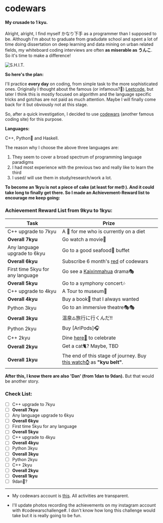 # codewars
#### My crusade to 1 kyu. 

Alright, alright, I find myself かなり下手 as a programmer than I supposed to be. Although I'm about to graduate from gradudate school and spent a lot of time doing dissertation on deep learning and data mining on urban related fields, my whiteboard coding interviews are often **as miserable as うんこ**. So it's time to make a difference! 

![S.H.I.T.](https://www.google.com/url?sa=i&source=images&cd=&ved=2ahUKEwiL8IXFo6_iAhXcIDQIHaBtAPoQjRx6BAgBEAU&url=https%3A%2F%2Fwww.youtube.com%2Fwatch%3Fv%3DD3erRsVfBT0&psig=AOvVaw0ATx3HAutbyAdN75KUG7Lx&ust=1558619298135897)

**So here's the plan:** 

I'll practice **every day** on coding, from simple task to the more sophisticated ones. Originally I thought about the famous (or infamous?🙉) [Leetcode](https://leetcode.com/), but later I think this is mostly focused on algorithm and the language specific tricks and gotchas are not paid as much attention. Maybe I will finally come back for it but obviously not at this stage.

So, after a quick investigation, I decided to use [codewars](https://www.codewars.com/) (another famous coding site) for this purpose.

**Languages:**

C++, Python🐍 and Haskell.

The reason why I choose the above three languages are:

1. They seem to cover a broad spectrum of programming language paradigms
2. I had most experience with the previous two and really like to learn the third
3. I used/ will use them in study/research/work a lot.

**To become an 1kyu is not a piece of cake (at least for me🙄 ). And it could take long to finally get there. So I made an Achievement-Reward list to encourage me keep going:**

### Achievement Reward List from 9kyu to 1kyu:

Task | Prize
------------|------
C++ upgrade to 7kyu | A 🍔 for me who is currently on a diet
**Overall 7kyu** | Go watch a movie🍿
Any language upgrade to 6kyu | Go to a good seafood🦀 buffet
**Overall 6kyu** | Subscribe 6 month's [red](https://www.codewars.com/subscribe) of codewars
First time 5kyu for any language | Go see a [Kaixinmahua](http://www.kaixinmahua.com.cn/) drama🎭
**Overall 5kyu** | Go to a symphony concert🎶
C++ upgrade to 4kyu | A Tour to museum🎨
**Overall 4kyu** | Buy a book📘 that I always wanted
Python 3kyu | Go to an immersive theatre🎭🎭
**Overall 3kyu** | 温泉♨️旅行に行くんだ‼
Python 2kyu | Buy [AriPods]🎧
C++ 2kyu | Dine [here🥩](http://www.wangsteak.com.cn/) to celebrate
**Overall 2kyu** | Get a cat🐈? Maybe, TBD
**Overall 1kyu** | The end of this stage of journey. Buy [this watch⌚](https://www.citizenwatch.com/us/en/product/NB0046-51L.html?cgid=mens#prefn1=colorFilter&srule=high-low&prefv1=Two-Tone&start=9) as **"kyu belt"**.

**After this, I know there are also 'Dan' (from 1dan to 9dan).** But that would be another story. 

### Check List:
- [ ] C++ upgrade to 7kyu
- [ ] **Overall 7kyu**
- [ ] Any language upgrade to 6kyu
- [ ] **Overall 6kyu**
- [ ] First time 5kyu for any language
- [ ] **Overall 5kyu**
- [ ] C++ upgrade to 4kyu
- [ ] **Overall 4kyu**
- [ ] Python 3kyu
- [ ] **Overall 3kyu**
- [ ] Python 2kyu
- [ ] C++ 2kyu
- [ ] **Overall 2kyu**
- [ ] **Overall 1kyu**
- [ ] 9dan🤪?

---
+ My codewars account is [this](https://www.codewars.com/users/spencerpomme). All activities are transparent.

+ I'll update photos recording the achievements on my instagram account with #codewarschallenge#. I don't know how long this challenge would take but it is really going to be fun.

